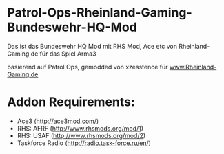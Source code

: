 # Patrol-Ops-Rheinland-Gaming-Bundeswehr-HQ-Mod
Das ist das Bundeswehr HQ Mod mit RHS Mod, Ace etc von Rheinland-Gaming.de für das Spiel Arma3

basierend auf Patrol Ops, gemodded von xzesstence für www.Rheinland-Gaming.de


# Addon Requirements:

- Ace3 (http://ace3mod.com/)
- RHS: AFRF (http://www.rhsmods.org/mod/1)
- RHS: USAF (http://www.rhsmods.org/mod/2)
- Taskforce Radio (http://radio.task-force.ru/en/)
